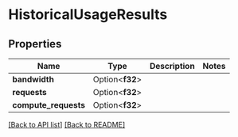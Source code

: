 # HistoricalUsageResults

## Properties

Name | Type | Description | Notes
------------ | ------------- | ------------- | -------------
**bandwidth** | Option<**f32**> |  | 
**requests** | Option<**f32**> |  | 
**compute_requests** | Option<**f32**> |  | 

[[Back to API list]](../README.md#documentation-for-api-endpoints) [[Back to README]](../README.md)


